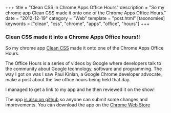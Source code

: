 +++
title = "Clean CSS in Chrome Apps Office Hours"
description = "So my chrome app Clean CSS made it onto one of the Chrome Apps Office Hours."
date = "2012-12-19"
category = "Web"
template = "post.html"
[taxonomies]
keywords = ["clean", "css", "chrome", "apps", "office", "hours"]
+++

### Clean CSS made it into a Chrome Apps Office hours!!

So my chrome app [Clean CSS](http://james2doyle.github.com/clean-css-chrome-app/ "Clean CSS Chrome App") made it onto one of the Chrome Apps Office Hours.

The Office Hours is a series of videos by Google where developers talk to the community about Google technology, software and programming. The way I got on was I saw Paul Kinlan, a Google Chrome developer advocate, make a post about the live office hours being held that day.

I managed to get a link to my app and he then reviewed it on the show!

The app [is also on github](https://github.com/james2doyle/clean-css-chrome-app/ "Clean CSS on Github") so anyone can submit some changes and improvements.  You can download the app on the [Chrome Web Store](http://goo.gl/D9F7u "Clean CSS on Chrome Web Store")
